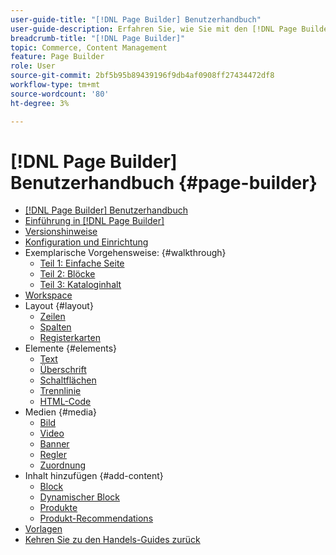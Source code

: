 ```yaml
---
user-guide-title: "[!DNL Page Builder] Benutzerhandbuch"
user-guide-description: Erfahren Sie, wie Sie mit den [!DNL Page Builder] Funktionen inhaltsreiche Seiten mit benutzerdefinierten Layouts erstellen, die Ihr visuelles Geschichtenerzählen verbessern und die Kundeninteraktion und -loyalität steigern.
breadcrumb-title: "[!DNL Page Builder]"
topic: Commerce, Content Management
feature: Page Builder
role: User
source-git-commit: 2bf5b95b89439196f9db4af0908ff27434472df8
workflow-type: tm+mt
source-wordcount: '80'
ht-degree: 3%

---
```



# [!DNL Page Builder] Benutzerhandbuch {#page-builder}

- [[!DNL Page Builder] Benutzerhandbuch](guide-overview.md)
- [Einführung in [!DNL Page Builder]](introduction.md)
- [Versionshinweise](release-notes.md)
- [Konfiguration und Einrichtung](setup.md)
- Exemplarische Vorgehensweise: {#walkthrough}
   - [Teil 1: Einfache Seite](1-simple-page.md)
   - [Teil 2: Blöcke](2-blocks.md)
   - [Teil 3: Kataloginhalt](3-catalog-content.md)
- [Workspace](workspace.md)
- Layout {#layout}
   - [Zeilen](row.md)
   - [Spalten](column.md)
   - [Registerkarten](tabs.md)
- Elemente {#elements}
   - [Text](text.md)
   - [Überschrift](heading.md)
   - [Schaltflächen](buttons.md)
   - [Trennlinie](divider.md)
   - [HTML-Code](html-code.md)
- Medien {#media}
   - [Bild](image.md)
   - [Video](video.md)
   - [Banner](banner.md)
   - [Regler](slider.md)
   - [Zuordnung](map.md)
- Inhalt hinzufügen {#add-content}
   - [Block](block.md)
   - [Dynamischer Block](dynamic-block.md)
   - [Produkte](products.md)
   - [Produkt-Recommendations](recommendations.md)
- [Vorlagen](templates.md)
- [Kehren Sie zu den Handels-Guides zurück](https://experienceleague.adobe.com/en/docs/commerce-admin/user-guides/home)

